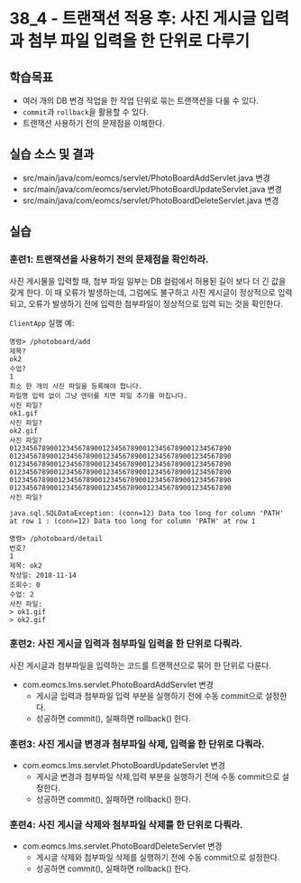 # 38_4 - 트랜잭션 적용 후: 사진 게시글 입력과 첨부 파일 입력을 한 단위로 다루기


## 학습목표

- 여러 개의 DB 변경 작업을 한 작업 단위로 묶는 트랜잭션을 다룰 수 있다.
- `commit`과 `rollback`을 활용할 수 있다.
- 트랜잭션 사용하기 전의 문제점을 이해한다.

## 실습 소스 및 결과

- src/main/java/com/eomcs/servlet/PhotoBoardAddServlet.java 변경
- src/main/java/com/eomcs/servlet/PhotoBoardUpdateServlet.java 변경
- src/main/java/com/eomcs/servlet/PhotoBoardDeleteServlet.java 변경

## 실습  

### 훈련1: 트랜잭션을 사용하기 전의 문제점을 확인하라.

사진 게시물을 입력할 때, 
첨부 파일 일부는 DB 컬럼에서 허용된 길이 보다 더 긴 값을 갖게 한다.
이 때 오류가 발생하는데, 그럼에도 불구하고 사진 게시글이 정상적으로 입력되고,
오류가 발생하기 전에 입력한 첨부파일이 정상적으로 입력 되는 것을 확인한다.

`ClientApp` 실행 예:
```
명령> /photoboard/add
제목?
ok2
수업?
1
최소 한 개의 사진 파일을 등록해야 합니다.
파일명 입력 없이 그냥 엔터를 치면 파일 추가를 마칩니다.
사진 파일?
ok1.gif
사진 파일?
ok2.gif
사진 파일?
0123456789001234567890012345678900123456789001234567890
0123456789001234567890012345678900123456789001234567890
0123456789001234567890012345678900123456789001234567890
0123456789001234567890012345678900123456789001234567890
0123456789001234567890012345678900123456789001234567890
0123456789001234567890012345678900123456789001234567890
사진 파일?

java.sql.SQLDataException: (conn=12) Data too long for column 'PATH' at row 1 : (conn=12) Data too long for column 'PATH' at row 1

명령> /photoboard/detail
번호?
1
제목: ok2
작성일: 2018-11-14
조회수: 0
수업: 2
사진 파일:
> ok1.gif
> ok2.gif
```

### 훈련2: 사진 게시글 입력과 첨부파일 입력을 한 단위로 다뤄라. 

사진 게시글과 첨부파일을 입력하는 코드를 트랜잭션으로 묶어 한 단위로 다룬다.

- com.eomcs.lms.servlet.PhotoBoardAddServlet 변경
  - 게시글 입력과 첨부파일 입력 부분을 실행하기 전에 수동 commit으로 설정한다.
  - 성공하면 commit(), 실패하면 rollback() 한다.
  
### 훈련3: 사진 게시글 변경과 첨부파일 삭제, 입력을 한 단위로 다뤄라. 

- com.eomcs.lms.servlet.PhotoBoardUpdateServlet 변경
  - 게시글 변경과 첨부파일 삭제,입력 부분을 실행하기 전에 수동 commit으로 설정한다.
  - 성공하면 commit(), 실패하면 rollback() 한다.

### 훈련4: 사진 게시글 삭제와 첨부파일 삭제를 한 단위로 다뤄라. 

- com.eomcs.lms.servlet.PhotoBoardDeleteServlet 변경
  - 게시글 삭제와 첨부파일 삭제를 실행하기 전에 수동 commit으로 설정한다.
  - 성공하면 commit(), 실패하면 rollback() 한다.
  